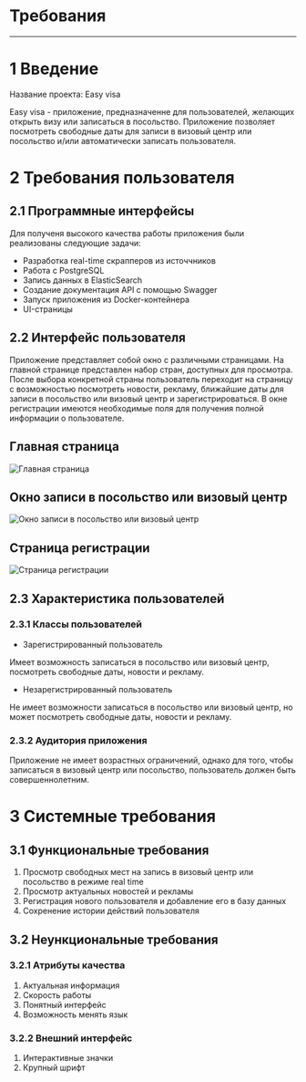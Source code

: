 # Требования
---

# 1 Введение
Название проекта: Easy visa

Easy visa - приложение, предназначенне для пользователей, желающих открыть визу или записаться в посольство. 
Приложение позволяет посмотреть свободные даты для записи в визовый центр или посольство и/или автоматически записать пользователя.

# 2 Требования пользователя

## 2.1 Программные интерфейсы

Для полученя высокого качества работы приложения были реализованы следующие задачи:
* Разработка real-time скрапперов из источчников
* Работа с PostgreSQL
* Запись данных в ElasticSearch
* Создание документация API с помощью Swagger
* Запуск приложения из Docker-контейнера
* UI-страницы 

## 2.2 Интерфейс пользователя

Приложение представляет собой окно с различными страницами.
На главной странице представлен набор стран, доступных для просмотра. После выбора конкретной страны пользователь переходит на
страницу с возможностью посмотреть новости, рекламу, ближайшие даты для записи в посольство или визовый центр и зарегистрироваться. 
В окне регистрации имеются необходимые поля для получения полной информации о пользователе.

## Главная страница

![Главная страница](./mockups/main_page.png) 

## Окно записи в посольство или визовый центр

![Окно записи в посольство или визовый центр](./mockups/embassy_visa_center_page.png) 

## Страница регистрации

![Страница регистрации](./mockups/registration_page.png) 

## 2.3 Характеристика пользователей

### 2.3.1 Классы пользователей
* Зарегистрированный пользователь 

Имеет возможность записаться в посольство или визовый центр,
посмотреть свободные даты, новости и рекламу.

* Незарегистрированный пользователь

Не имеет возможности записаться в посольство или визовый центр,
 но может посмотреть свободные даты, новости и рекламу.

### 2.3.2 Аудитория приложения

Приложение не имеет возрастных ограничений, однако для того, чтобы записаться в визовый центр или посольство, пользователь должен быть совершеннолетним.
# 3 Системные требования

## 3.1 Функциональные требования

1.    Просмотр свободных мест на запись в визовый центр или посольство в режиме real time
2.    Просмотр актуальных новостей и рекламы
3.    Регистрация нового пользователя и добавление его в базу данных
4.    Сохренение истории действий пользователя

## 3.2 Неункциональные требования

### 3.2.1 Атрибуты качества

1.    Актуальная информация 
2.    Скорость работы 
3.    Понятный интерфейс
4.    Возможность менять язык 

### 3.2.2 Внешний интерфейс

1.    Интерактивные значки
2.    Крупный шрифт

